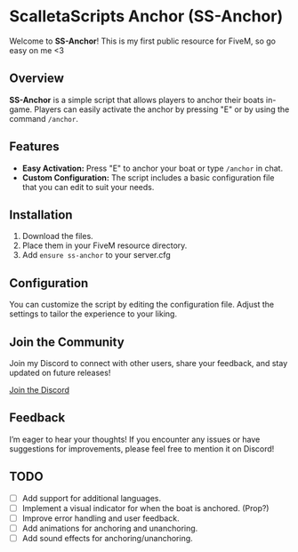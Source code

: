 # ScalletaScripts Anchor (SS-Anchor)

Welcome to **SS-Anchor**! This is my first public resource for FiveM, so go easy on me <3

## Overview

**SS-Anchor** is a simple script that allows players to anchor their boats in-game. Players can easily activate the anchor by pressing "E" or by using the command `/anchor`.

## Features

- **Easy Activation:** Press "E" to anchor your boat or type `/anchor` in chat.
- **Custom Configuration:** The script includes a basic configuration file that you can edit to suit your needs.

## Installation

1. Download the files.
2. Place them in your FiveM resource directory.
3. Add `ensure ss-anchor` to your server.cfg

## Configuration

You can customize the script by editing the configuration file. Adjust the settings to tailor the experience to your liking.

## Join the Community

Join my Discord to connect with other users, share your feedback, and stay updated on future releases!

[Join the Discord](https://discord.gg/tSxu9kDHyx)

## Feedback

I’m eager to hear your thoughts! If you encounter any issues or have suggestions for improvements, please feel free to mention it on Discord!

## TODO

- [ ] Add support for additional languages.
- [ ] Implement a visual indicator for when the boat is anchored. (Prop?)
- [ ] Improve error handling and user feedback.
- [ ] Add animations for anchoring and unanchoring.
- [ ] Add sound effects for anchoring/unanchoring.
